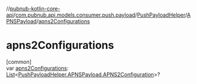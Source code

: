 //[pubnub-kotlin-core-api](../../../../index.md)/[com.pubnub.api.models.consumer.push.payload](../../index.md)/[PushPayloadHelper](../index.md)/[APNSPayload](index.md)/[apns2Configurations](apns2-configurations.md)

# apns2Configurations

[common]\
var [apns2Configurations](apns2-configurations.md): [List](https://kotlinlang.org/api/latest/jvm/stdlib/kotlin-stdlib/kotlin.collections/-list/index.html)&lt;[PushPayloadHelper.APNSPayload.APNS2Configuration](-a-p-n-s2-configuration/index.md)&gt;?
